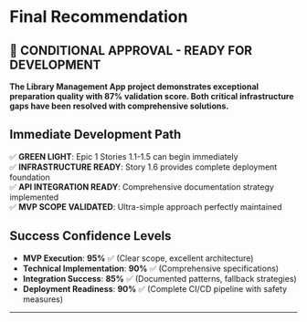 # Final Recommendation

## 🎯 **CONDITIONAL APPROVAL - READY FOR DEVELOPMENT**

**The Library Management App project demonstrates exceptional preparation quality with 87% validation score. Both critical infrastructure gaps have been resolved with comprehensive solutions.**

## Immediate Development Path

✅ **GREEN LIGHT**: Epic 1 Stories 1.1-1.5 can begin immediately  
✅ **INFRASTRUCTURE READY**: Story 1.6 provides complete deployment foundation  
✅ **API INTEGRATION READY**: Comprehensive documentation strategy implemented  
✅ **MVP SCOPE VALIDATED**: Ultra-simple approach perfectly maintained

## Success Confidence Levels

- **MVP Execution**: **95%** ✅ (Clear scope, excellent architecture)
- **Technical Implementation**: **90%** ✅ (Comprehensive specifications)
- **Integration Success**: **85%** ✅ (Documented patterns, fallback strategies)
- **Deployment Readiness**: **90%** ✅ (Complete CI/CD pipeline with safety measures)

---
